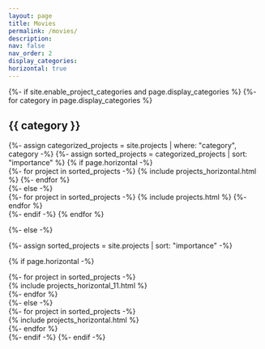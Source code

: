 ```yaml
---
layout: page
title: Movies
permalink: /movies/
description: 
nav: false
nav_order: 2
display_categories: 
horizontal: true
---
```


<!-- pages/projects.md -->
<div class="projects">
{%- if site.enable_project_categories and page.display_categories %}
  <!-- Display categorized projects -->
  {%- for category in page.display_categories %}
  <h2 class="category">{{ category }}</h2>
  {%- assign categorized_projects = site.projects | where: "category", category -%}
  {%- assign sorted_projects = categorized_projects | sort: "importance" %}
  <!-- Generate cards for each project -->
  {% if page.horizontal -%}
  <div class="container">
    <div class="row row-cols-1">
    {%- for project in sorted_projects -%}
      {% include projects_horizontal.html %}
    {%- endfor %}
    </div>
  </div>
  {%- else -%}
  <div class="container">
    <div class="row row-cols-1">
    {%- for project in sorted_projects -%}
      {% include projects.html %}
    {%- endfor %}
    <div>
  </div>
  {%- endif -%}
  {% endfor %}

{%- else -%}
<!-- Display projects without categories -->
  {%- assign sorted_projects = site.projects | sort: "importance" -%}
  <!-- Generate cards for each project -->
  {% if page.horizontal -%}
    <div class="container">
        <div class="row">
        {%- for project in sorted_projects -%}
            <div class="col-xl-12">
                {% include projects_horizontal_11.html %}
            </div>
        {%- endfor %}
        </div>
    </div>
  {%- else -%}
    <div class="container">
        <div class="row">
        {%- for project in sorted_projects -%}
            <div class="col-xl-8">
                {% include projects_horizontal.html %}
            </div>
        {%- endfor %}
        </div>
    </div>
  {%- endif -%}
{%- endif -%}
</div>

